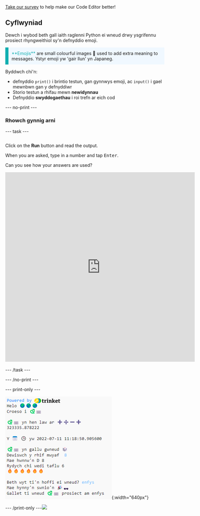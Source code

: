 <div class="c-survey-banner" style="width:100%">
  <a class="c-survey-banner__link" href="https://form.raspberrypi.org/f/code-editor-feedback" target="_blank">Take our survey</a> to help make our Code Editor better!
</div>

## Cyflwyniad

Dewch i wybod beth gall iaith raglenni Python ei wneud drwy ysgrifennu prosiect rhyngweithiol sy'n defnyddio emoji.

<p style="border-left: solid; border-width:10px; border-color: #0faeb0; background-color: aliceblue; padding: 10px;">
<span style="color: #0faeb0">**Emojis**</span> are small colourful images 🥰 used to add extra meaning to messages. Ystyr emoji yw 'gair llun' yn Japaneg.
</p>

Byddwch chi'n:

+ defnyddio `print()` i brintio testun, gan gynnwys emoji, ac `input()` i gael mewnbwn gan y defnyddiwr
+ Storio testun a rhifau mewn **newidynnau**
+ Defnyddio **swyddogaethau** i roi trefn ar eich cod

--- no-print ---

### Rhowch gynnig arni

--- task ---

<div style="display: flex; flex-wrap: wrap">
<div style="flex-basis: 175px; flex-grow: 1">  

Click on the **Run** button and read the output.

  When you are asked, type in a number and tap <kbd>Enter</kbd>. 

Can you see how your answers are used?

<iframe src="https://editor.raspberrypi.org/en/embed/viewer/hello-world-solution" width="600" height="600" frameborder="0" marginwidth="0" marginheight="0" allowfullscreen>
</iframe>
</div>
</div>

--- /task ---

--- /no-print ---

--- print-only ---

![Completed project showing example code on the code editor](images/showcase_static.png){:width="640px"}

--- /print-only ---![](http://code.org/api/hour/begin_codeclub_hworld.png)